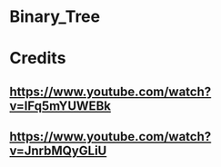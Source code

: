 # Binary_Tree

# Credits
##      https://www.youtube.com/watch?v=lFq5mYUWEBk
##      https://www.youtube.com/watch?v=JnrbMQyGLiU